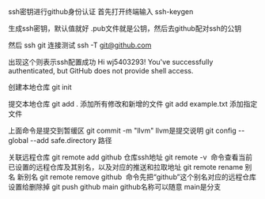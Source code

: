 ssh密钥进行github身份认证
首先打开终端输入
ssh-keygen  

生成ssh密钥，默认值就好
.pub文件就是公钥，然后去github配对ssh的公钥

然后
ssh git  连接测试
ssh -T git@github.com

出现这个则表示ssh配置成功
Hi wj5403293! You've successfully authenticated, but GitHub does not provide shell access.

创建本地仓库
git init

提交本地仓库
git add . 添加所有修改和新增的文件
git add example.txt  添加指定文件

上面命令是提交到暂缓区
git commit -m "llvm"  llvm是提交说明
git config --global --add safe.directory 路径

关联远程仓库
git remote add github 仓库ssh地址
git remote -v  命令查看当前已设置的远程仓库及其别名，以及对应的推送和拉取地址
git remote rename 别名 新别名
git remote remove github  命令先把“github”这个别名对应的远程仓库设置给删除掉
git push github main
github名称可以随意 main是分支